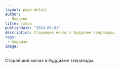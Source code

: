 ```yaml
---
layout: page-detail
author:
 - Яшодеви
title: тхера
publishDate: "2024-09-01"
description: Старейший монах в буддизме тхеравады.
tags:
 - буддизм
image: 
---
```


Старейший монах в буддизме тхеравады.

